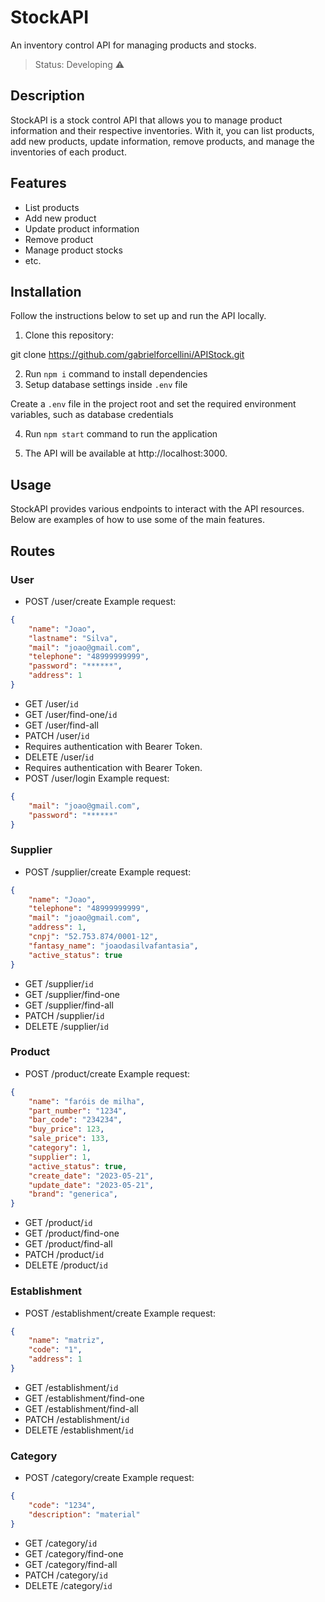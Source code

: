 # StockAPI

An inventory control API for managing products and stocks.

> Status: Developing ⚠️

## Description

StockAPI is a stock control API that allows you to manage product information and their respective inventories. With it, you can list products, add new products, update information, remove products, and manage the inventories of each product.

## Features

- List products
- Add new product
- Update product information
- Remove product
- Manage product stocks
- etc.

## Installation

Follow the instructions below to set up and run the API locally.

1. Clone this repository:

git clone https://github.com/gabrielforcellini/APIStock.git

2. Run `npm i` command to install dependencies
3. Setup database settings inside `.env` file

Create a `.env` file in the project root and set the required environment variables, such as database credentials

4. Run `npm start` command to run the application

4. The API will be available at http://localhost:3000.

## Usage

StockAPI provides various endpoints to interact with the API resources. Below are examples of how to use some of the main features.

## Routes

### User

- POST /user/create
Example request:

```json
{
    "name": "Joao",
    "lastname": "Silva",
    "mail": "joao@gmail.com",
    "telephone": "48999999999",
    "password": "******",
    "address": 1
}
```

- GET /user/`id`
- GET /user/find-one/`id`
- GET /user/find-all
- PATCH /user/`id`
- Requires authentication with Bearer Token.
- DELETE /user/`id`
- Requires authentication with Bearer Token.
- POST /user/login
Example request:

```json
{
    "mail": "joao@gmail.com",
    "password": "******"
}
```

### Supplier

- POST /supplier/create
Example request:

```json
{
    "name": "Joao",
    "telephone": "48999999999",
    "mail": "joao@gmail.com",
    "address": 1,
    "cnpj": "52.753.874/0001-12",
    "fantasy_name": "joaodasilvafantasia",
    "active_status": true
}
```

- GET /supplier/`id`
- GET /supplier/find-one
- GET /supplier/find-all
- PATCH /supplier/`id`
- DELETE /supplier/`id`

### Product

- POST /product/create
Example request:

```json
{
    "name": "faróis de milha",
    "part_number": "1234",
    "bar_code": "234234",
    "buy_price": 123,
    "sale_price": 133,
    "category": 1,
    "supplier": 1,
    "active_status": true,
    "create_date": "2023-05-21",
    "update_date": "2023-05-21",
    "brand": "generica",
}
```

- GET /product/`id`
- GET /product/find-one
- GET /product/find-all
- PATCH /product/`id`
- DELETE /product/`id`

### Establishment

- POST /establishment/create
Example request:

```json
{
    "name": "matriz",
    "code": "1",
    "address": 1
}
```

- GET /establishment/`id`
- GET /establishment/find-one
- GET /establishment/find-all
- PATCH /establishment/`id`
- DELETE /establishment/`id`

### Category

- POST /category/create
Example request:

```json
{
    "code": "1234",
    "description": "material"
}
```
- GET /category/`id`
- GET /category/find-one
- GET /category/find-all
- PATCH /category/`id`
- DELETE /category/`id`